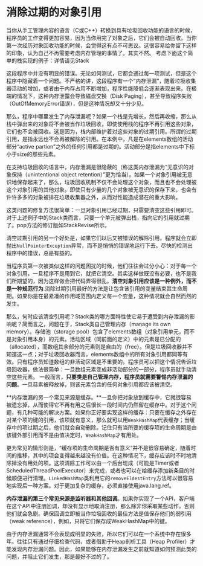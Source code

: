 # 消除过期的对象引用
当你从手工管理内容的语言（C或C++）转换到具有垃圾回收功能的语言的时候，程序员的工作变得更加容易，因为当你用完了对象之后，它们会被自动回收。当你第一次经历对象回收功能的时候，会觉得这有点不可思议。这很容易给你留下这样的印象，认为自己不再需要考虑内存管理的事情了。其实不然。
考虑下面这个简单的栈实现的例子：详情请见Stack

这段程序中并没有明显的错误。无论如何测试，它都会通过每一项测试，但是这个程序中隐藏着一个问题。不严格的讲，这段程序有一个“内存泄漏”，随着垃圾收集器活动的增加，或者由于内存占用不断增加，程序性能降低会逐渐表现出来。在极端的情况下，这种内存泄露会导致磁盘交换（Disk Paging），甚至导致程序失败（OutOfMemoryError错误），但是这种情况却又十分少见。

那么，程序中哪里发生了内存泄漏呢？如果一个栈是先增长，然后再收缩，那么从栈中弹出来的对象将不会被当作垃圾回收，即使使用栈的程序不再引用这些对象，它们也不会被回收。这是因为，栈内部维护着对这些对象的过期引用。所谓的过期引用，是指永远也不会再被解除的引用。在本例中，凡是在elements数组的活动部分“active partion”之外的任何引用都是过期的。活动部分是指elements中下标小于size的那些元素。

在支持垃圾回收的语言中，内存泄漏是很隐蔽的（称这类内存泄漏为“无意识的对象保持（unintentional object retention）”更为恰当）。如果一个对象引用被无意识地保存起来了，那么，垃圾回收机制不仅不会处理这个对象，而且也不会处理被这个对象引用的其他对象。即使只有少量的几个对象被无意识的保存下来，也会有许许多多的对象被排在垃圾收集器之外，从而对性能造成潜在的重大影响。

这类问题的修复方法很简单：一旦对象引用已经过期，只需要清空这些引用即可。对于上述例子中的Stack类而言，只要一个单元被弹出栈，指向它的引用就过期了。pop方法的修订版如StackRevise所示。

清空过期引用的另一个好处是，如果它们以后又被错误的解除引用，程序就会立即抛出`NullPointerException`异常，而不是悄悄的错误地运行下去。尽快的检测出程序中的错误，总是有益的。

当程序员第一次被类似这样的问题困扰的时候，他们往往会过分小心：对于每一个对象引用，一旦程序不是用到它，就把它清空。其实这样做既没有必要，也不是我们所期望的，因为这样做会把代码弄得很乱。**清空对象引用应该是一种例外，而不是一种规范行为**.消除过期引用最好的方法是让包含该引用的变量结束其生命周期。如果你是在最紧凑的作用域范围内定义每一个变量，这种情况就会自然而然的发生。

那么，何时应该清空引用呢？Stack类的哪方面特性使它易于遭受到内存泄漏的影响呢？简而言之，问题在于，Stack类自己管理内存（manage its own memory）。存储池（storage pool）包含了elements数组（对象引用单元，而不是对象引用本身）的元素。活动区域（同前面的定义）中的元素是已分配的（allocated），而数组其余部分的元素则是自由的（free）。但是垃圾回收器并不知道这一点；对于垃圾回收器而言，elements数组中的所有对象引用都同等有效。只有程序员知道数组的非活动区域是不重要的。程序员可以把这个情况告诉垃圾回收器，做法很简单：一旦数组元素变成非活动部分的一部分，程序员就手动清空这些元素。
一般而言，**只要类是自己管理内存，程序员就需要警惕内存泄漏的问题**。一旦蒜素被释放掉，则该元素包含的任何对象引用都应该被清空。

**内存泄漏的另一个常见来源是缓存。**一旦你把对象放到缓存中，它就很容易被遗忘掉，从而使得它不再有用之后很长一段时间内仍然留在缓存中。对于这个问题，有几种可能的解决方案。如果你正好要实现这样的缓存：只要在缓存之外存在对某个项的键的引用，该项就有意义，那么就可以用`WeakHashMap`代表缓存；当缓存中的项过期之后，他们就会自动删除。记住只有当所要的缓存项的生命周期是由该键外部引用而不是由值决定时，`WeakHashMap`才有用处。

更为常见的情形则是，“缓存项的生命周期是否有意义”并不是很容易确定，随着时间的推移，其中的项会变得越来越没有价值。在这种情况下，缓存应该时不时地清除掉没有用处的项。这项清除工作可以由一个后台现成（可能是Timer或者ScheduledThreadPoolExecutor）来完成，或者也可以在给缓存添加新条目的时候顺便进行清理。`LinkedHashMap`类利用它的`removeEldestEntry`方法可以很容易地实现后一种方案。对于更加复杂的缓存，必须直接使用java.lang.ref。

**内存泄漏的第三个常见来源是监听器和其他回调**。如果你实现了一个API，客户端在这个API中注册回调，却没有显示地取消注册，那么除非你采取某些动作，否则他们就会急剧。确保回调立即被当作垃圾回收的最佳方法是值保存他们的弱引用（weak reference），例如，只将它们保存成WeakHashMap中的键。

由于内存泄漏通常不会表现成明显的失败，所以它们可以在一个系统中存在很多年。往往只有通过仔细检查代码，或者借助于Heap剖析工具（Heap Profiler）才能发现内存泄漏问题。因此，如果能够在内存泄漏发生之前就知道如何预测此类的问题，并阻止它们发生，那是最好不过的了。
